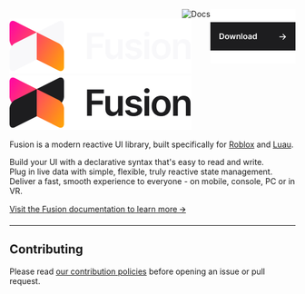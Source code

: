 [<img align="right" src="./link-download.png" alt="Download">](https://elttob.github.io/Fusion/)[<img align="right" src="./link docs.png" alt="Docs">](https://elttob.github.io/Fusion/)
![Fusion logo](./logo-dark-theme.png#gh-dark-mode-only)
![Fusion logo](./logo-light-theme.png#gh-light-mode-only)

Fusion is a modern reactive UI library, built specifically for [Roblox](https://developer.roblox.com/) and [Luau](https://luau-lang.org/).

Build your UI with a declarative syntax that's easy to read and write.<br>
Plug in live data with simple, flexible, truly reactive state management.<br>
Deliver a fast, smooth experience to everyone - on mobile, console, PC or in VR.<br>

[Visit the Fusion documentation to learn more 🡪](https://elttob.github.io/Fusion/)

-----

## Contributing

Please read [our contribution policies](/CONTRIBUTING.md) before opening an issue or pull request.
